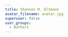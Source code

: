 ```yaml
---
title: Shannon M. Oltmann
avatar_filename: avatar.jpg
superuser: false
user_groups:
  - Authors
---
```

